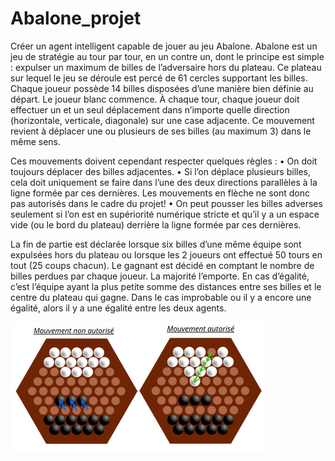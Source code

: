 # Abalone_projet

Créer un agent intelligent capable de jouer au jeu Abalone. Abalone est un jeu de stratégie au tour par tour, en un contre un, dont le principe est simple : expulser un maximum de billes de l’adversaire hors
du plateau. Ce plateau sur lequel le jeu se déroule est percé de 61 cercles supportant les billes. Chaque joueur possède 14 billes disposées d’une manière bien définie au départ. Le joueur blanc commence. À chaque tour,
chaque joueur doit effectuer un et un seul déplacement dans n’importe quelle direction (horizontale, verticale, diagonale) sur une case adjacente. Ce mouvement revient à déplacer une ou plusieurs de ses billes (au
maximum 3) dans le même sens.

Ces mouvements doivent cependant respecter quelques règles :
• On doit toujours déplacer des billes adjacentes.
• Si l’on déplace plusieurs billes, cela doit uniquement se faire dans l’une des deux directions parallèles à la ligne formée par ces dernières. Les mouvements en flèche ne sont donc pas autorisés dans le cadre du projet!
• On peut pousser les billes adverses seulement si l’on est en supériorité numérique stricte et qu’il y a un espace vide (ou le bord du plateau) derrière la ligne formée par ces dernières.

La fin de partie est déclarée lorsque six billes d’une même équipe sont expulsées hors du plateau ou lorsque les 2 joueurs ont effectué 50 tours en tout (25 coups chacun). Le gagnant est décidé en comptant le nombre de billes perdues par chaque joueur. La majorité l’emporte. En cas d’égalité, c’est l’équipe ayant la plus petite somme des distances entre ses billes et le centre du plateau qui gagne. Dans le cas improbable ou il y a encore une égalité, alors il y a une égalité entre les deux agents.

<code><img src="GUI/Rapport annuel professionnel entreprise simple.png"></code>
